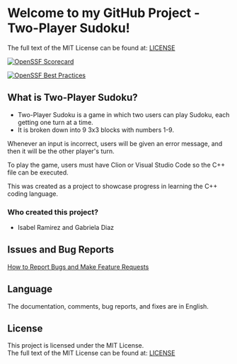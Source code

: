 # Welcome to my GitHub Project - Two-Player Sudoku!

The full text of the MIT License can be found at: [LICENSE](https://github.com/isabelramirez10/Two-Player-Sudoku/blob/main/LICENSE)

[![OpenSSF Scorecard](https://api.scorecard.dev/projects/github.com/isabelramirez10/Two-Player-Sudoku/badge)](https://scorecard.dev/viewer/?uri=github.com/isabelramirez10/Two-Player-Sudoku)

[![OpenSSF Best Practices](https://www.bestpractices.dev/projects/10338/badge)](https://www.bestpractices.dev/projects/10338)

## What is Two-Player Sudoku?
- Two-Player Sudoku is a game in which two users can play Sudoku, each getting one turn at a time.
- It is broken down into 9 3x3 blocks with numbers 1-9.

Whenever an input is incorrect, users will be given an error message, and then it will be the other player's turn.

To play the game, users must have Clion or Visual Studio Code so the C++ file can be executed.

This was created as a project to showcase progress in learning the C++ coding language.

### Who created this project?
- Isabel Ramirez and Gabriela Diaz

## Issues and Bug Reports
[How to Report Bugs and Make Feature Requests](https://github.com/opennebula/one/wiki/How-to-Report-Bugs-and-Make-Feature-Requests#ReportBug)

## Language
The documentation, comments, bug reports, and fixes are in English.

## License
This project is licensed under the MIT License.  
The full text of the MIT License can be found at: [LICENSE](https://github.com/isabelramirez10/Two-Player-Sudoku/blob/main/LICENSE)

